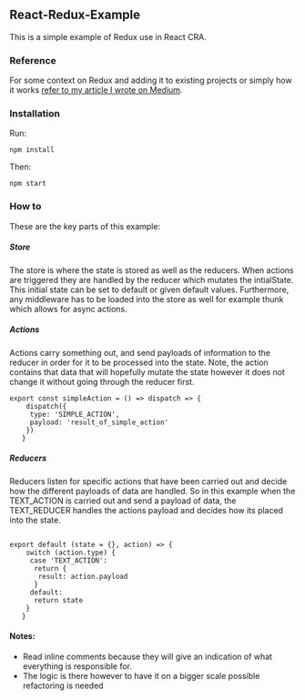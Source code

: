 ## React-Redux-Example

This is a simple example of Redux use in React CRA.

### Reference

For some context on Redux and adding it to existing projects or simply how it works   [refer to my article I wrote on Medium](https://medium.com/@ftangastani/introducing-redux-into-existing-react-projects-771f24fa4b9f).

### Installation

Run:

```
npm install
```

Then:
```
npm start
```

### How to

These are the key parts of this example:

##### Store

The store is where the state is stored as well as the reducers. When actions are triggered they are handled by the reducer which mutates the intialState. This initial state can be set to default or given default values. Furthermore, any middleware has to be loaded into the store as well for example thunk which allows for async actions.

##### Actions

Actions carry something out, and send payloads of information to the reducer in order for it to be processed into the state. Note, the action contains that data that will hopefully mutate the state however it does not change it without going through the reducer first.

```
export const simpleAction = () => dispatch => {
    dispatch({
     type: 'SIMPLE_ACTION',
     payload: 'result_of_simple_action'
    })
   }
```


##### Reducers

Reducers listen for specific actions that have been carried out and decide how the different payloads of data are handled. So in this example when the TEXT_ACTION is carried out and send a payload of data, the TEXT_REDUCER handles the actions payload and decides how its placed into the state.

```

export default (state = {}, action) => {
    switch (action.type) {
     case 'TEXT_ACTION':
      return {
       result: action.payload 
      }
     default:
      return state
    }
   }
```

#### Notes:

- Read inline comments because they will give an indication of what everything is responsible for.
- The logic is there however to have it on a bigger scale possible refactoring is needed


